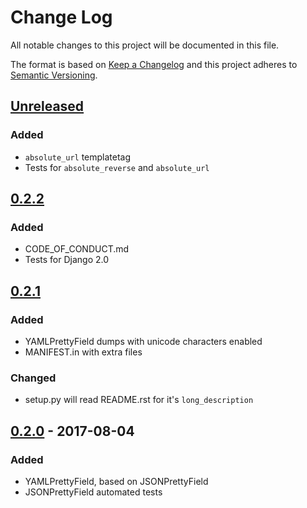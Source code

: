 # Change Log
All notable changes to this project will be documented in this file.

The format is based on [Keep a Changelog](http://keepachangelog.com/)
and this project adheres to [Semantic Versioning](http://semver.org/).

## [Unreleased]
### Added
- `absolute_url` templatetag
- Tests for `absolute_reverse` and `absolute_url`

## [0.2.2]
### Added
- CODE\_OF\_CONDUCT.md
- Tests for Django 2.0

## [0.2.1]
### Added
- YAMLPrettyField dumps with unicode characters enabled
- MANIFEST.in with extra files

### Changed
- setup.py will read README.rst for it's `long_description`

## [0.2.0] - 2017-08-04
### Added
- YAMLPrettyField, based on JSONPrettyField
- JSONPrettyField automated tests

[Unreleased]: https://github.com/bulv1ne/django-utils/compare/v0.2.2...HEAD
[0.2.2]: https://github.com/bulv1ne/django-utils/compare/v0.2.1...v0.2.2
[0.2.1]: https://github.com/bulv1ne/django-utils/compare/v0.2.0...v0.2.1
[0.2.0]: https://github.com/bulv1ne/django-utils/compare/v0.1.3...v0.2.0
